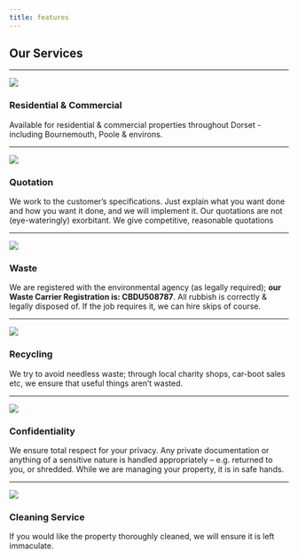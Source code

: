 ```yaml
---
title: features
---
```


## Our Services

---

![](/img/icons/material-symbols/200/rounded/auto_awesome_mosaic.svg)
### Residential & Commercial

Available for residential & commercial properties throughout Dorset - including Bournemouth, Poole & environs.

---

![](/img/icons/material-symbols/200/rounded/performance_max.svg)
### Quotation

We work to the customer’s specifications. Just explain what you want done and how you want it done, and we will implement it. Our quotations are not (eye-wateringly) exorbitant. We give competitive, reasonable quotations

---

![](/img/icons/material-symbols/200/rounded/design_services.svg)
### Waste

We are registered with the environmental agency (as legally required); **our Waste Carrier Registration is: CBDU508787**. All rubbish is correctly & legally disposed of. If the job requires it, we can hire skips of course.

---

![](/img/icons/material-symbols/200/rounded/devices.svg)
### Recycling

We try to avoid needless waste; through local charity shops, car-boot sales etc, we ensure that useful things aren’t wasted.

---

![](/img/icons/material-symbols/200/rounded/timer.svg)
### Confidentiality

We ensure total respect for your privacy. Any private documentation or anything of a sensitive nature is handled appropriately – e.g. returned to you, or shredded. While we are managing your property, it is in safe hands.

---

![](/img/icons/material-symbols/200/rounded/auto_fix.svg)
### Cleaning Service

If you would like the property thoroughly cleaned, we will ensure it is left immaculate.


